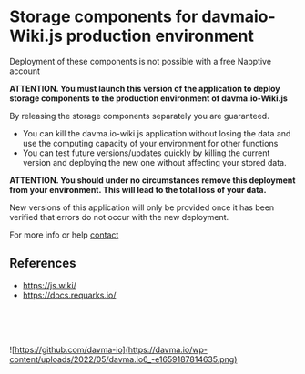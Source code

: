# Storage components for davmaio-Wiki.js production environment

Deployment of these components is not possible with a free Napptive account

__ATTENTION. You must launch this version of the application to deploy storage components to the production environment of davma.io-Wiki.js__

By releasing the storage components separately you are guaranteed.
  - You can kill the davma.io-wiki.js application without losing the data and use the computing capacity of your environment for other functions
- You can test future versions/updates quickly by killing the current version and deploying the new one without affecting your stored data.

__ATTENTION. You should under no circumstances remove this deployment from your environment. This will lead to the total loss of your data.__

New versions of this application will only be provided once it has been verified that errors do not occur with the new deployment.

For more info or help [contact](mailto:contact@davma.io)

## References
* https://js.wiki/
* https://docs.requarks.io/



</br>
</br>
</br>

![https://github.com/davma-io](https://davma.io/wp-content/uploads/2022/05/davma.io6_-e1659187814635.png)
</br>
</br>
</br>